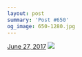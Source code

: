 ```yaml
---
layout: post
summary: 'Post #650'
og_image: 650-1280.jpg
---
```


<p>
  <time><a href="/650">June 27, 2017</a></time>
  <a href="/650"><img src="{{ site.assets_url }}/650-640.jpg" srcset="{{ site.assets_url }}/650-320.jpg 320w, {{ site.assets_url }}/650-640.jpg 640w, {{ site.assets_url }}/650-960.jpg 960w, {{ site.assets_url }}/650-1280.jpg 1280w" sizes="(min-width: 700px) 50vw, calc(100vw - 2rem)" /></a>
</p>
